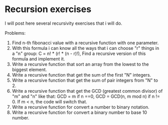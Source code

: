 # Recursion exercises
I will post here several recursivity exercises that i will do.

Problems:
1) Find n-th fibonacci value with a recursive function with one parameter.
2) With this formula i can know all the ways that i can choose "r" things in a "n" group: C = n! * (r! * (n - r)!), Find a recursive version of this formula and implement it.
3) Write a recursive function that sort an array from the lowest to the biggest element.
4) Write a recursive function that get the sum of the first "N" integers.
5) Write a recursive function that get the sum of pair integers from "N" to 2.
6) Write a recursive function that get the  GCD (greatest common divisor) of "m" and "n" like that: GCD = m if n ==0, GCD = GCD(n, m mod n) if n != 0. If m < n, the code will switch that.
7) Write a recursive function for convert a number to binary notation.
8) Write a recursive function for convert a binary number to base 10 number.
